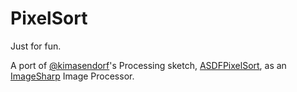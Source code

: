 ﻿# PixelSort

Just for fun.

A port of [@kimasendorf](https://github.com/kimasendorf)'s Processing sketch, [ASDFPixelSort](https://github.com/kimasendorf/ASDFPixelSort), as an [ImageSharp](https://github.com/SixLabors/ImageSharp) Image Processor.
